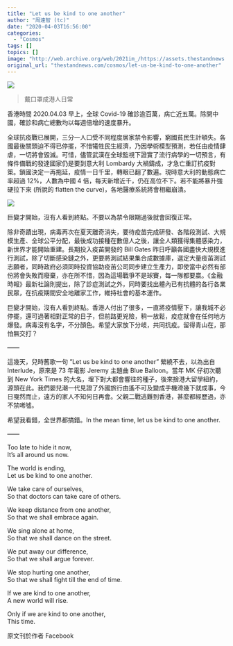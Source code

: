 ```yaml
---
title: "Let us be kind to one another"
author: "周達智 (tc)"
date: "2020-04-03T16:56:00"
categories:
  - "Cosmos"
tags: []
topics: []
image: "http://web.archive.org/web/2021im_/https://assets.thestandnews.com/media/photos/85211790_10157009277872544_2533431157270249472_o_DnM6f.png"
original_url: "thestandnews.com/cosmos/let-us-be-kind-to-one-another"
---
```

![](http://web.archive.org/web/2021im_/https://assets.thestandnews.com/media/photos/85211790_10157009277872544_2533431157270249472_o_DnM6f.png)
> 戴口罩成港人日常

香港時間 2020.04.03 早上，全球 Covid-19 確診逾百萬，病亡近五萬。除開中國，確診和病亡總數均以每週倍增的速度暴升。

全球抗疫戰已展開，三分一人口受不同程度居家禁令影響，窮國貧民生計頓失。各國最後關頭迫不得已停擺，不惜犧牲民生經濟，乃因學術模型預測，若任由疫情肆虐，一切將會毀滅。可惜，儘管武漢在全球監視下證實了流行病學的一切預言，有條件備戰的發達國家仍是要到意大利 Lombardy 大禍鑄成，才急亡重訂抗疫對䇿。鎖國決定一再拖延，疫情一日千里，轉眼已翻了數遍。現時意大利的動態病亡率超過 12%，人數為中國 4 倍，每天新增近千，仍在高位不下。若不能將暴升強硬拉下來 (所說的 flatten the curve)，各地醫療系統將會相繼崩潰。

![](http://web.archive.org/web/2021im_/https://assets.thestandnews.com/media/photos/91116561_10157563084882862_8240907965930930176_o_NhlyA.jpg)

巨變才開始，沒有人看到終點。不要以為禁令限期過後就會回復正常。

除非奇蹟出現，病毒再次在夏天離奇消失，要待疫苖完成研發、各階段測試、大規模生產、全球公平分配，最後成功接種在數億人之後，讓全人類獲得集體感染力，新世界才能開始重建。長期投入疫苖開發的 Bill Gates 昨日呼籲各國盡快大規模進行測試，除了切斷感染鏈之外，更要將測試結果集合成數據庫，選定大量疫苖測試志願者，同時政府必須同時投資協助疫苖公司同步建立生產力，即使當中必然有部份將會失敗而廢棄，亦在所不惜，因為這場戰爭不是球賽，每一隊都要贏。《金融時報》最新社論則提出，除了診症測試之外，同時要找出體內已有抗體的各行各業民眾，在抗疫期間安全地離家工作，維持社會的基本運作。

巨變才開始，沒有人看到終點。香港人付出了很多，一直將疫情壓下，讓我城不必停擺，還可過著相對正常的日子，但前路更兇險，稍一放鬆，疫症就會在任何地方爆發。病毒沒有名字，不分顏色。希望大家放下分岐，共同抗疫。留得青山在，那怕無交打？

——

這幾天，兒時舊歌一句 ”Let us be kind to one another” 縈繞不去，以為出自 Interlude，原來是 73 年電影 Jeremy 主題曲 Blue Balloon。當年 MK 仔初次聽到 New York Times 的大名，埋下對大都會響往的種子，後來捨港大留學紐約，源頭在此。我們嬰兒潮一代見證了外國旅行由遙不可及變成手機滑幾下就成事，今日戛然而止，遠方的家人不知何日再會。父親二戰逃難到香港，甚麼都經歷過，亦不禁唏噓。

希望我看錯，全世界都搞錯。In the mean time, let us be kind to one another.

——

Too late to hide it now,  
It’s all around us now.

The world is ending,  
Let us be kind to one another.

We take care of ourselves,  
So that doctors can take care of others.

We keep distance from one another,  
So that we shall embrace again.

We sing alone at home,  
So that we shall dance on the street.

We put away our difference,  
So that we shall argue forever.

We stop hurting one another,  
So that we shall fight till the end of time.

If we are kind to one another,  
A new world will rise.

Only if we are kind to one another,  
This time.

原文刊於作者 Facebook